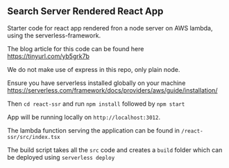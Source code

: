 ## Search Server Rendered React App

Starter code for react app rendered fron a node server on AWS lambda, using the serverless-framework.

The blog article for this code can be found here https://tinyurl.com/yb5grk7b

We do not make use of express in this repo, only plain node.

Ensure you have serverless installed globally on your machine https://serverless.com/framework/docs/providers/aws/guide/installation/

Then `cd react-ssr` and run `npm install` followed by `npm start`

App will be running locally on `http://localhost:3012`.

The lambda function serving the application can be found in `/react-ssr/src/index.tsx`

The build script takes all the `src` code and creates a `build` folder which can be deployed using `serverless deploy`
